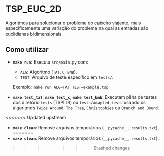 # TSP_EUC_2D

 Algoritmos para solucionar o problema do caixeiro viajante, mais especificamente uma variação do problema na qual as entradas são euclidianas bidimensionais. 
 
## Como utilizar

- **`make run`**: Executa `src/main.py` com:
  - `ALG`: Algoritmo (`TAT`, `C`, `BNB`).
  - `TEST`: Arquivo de teste específico em `tests/`.

  Exemplo: `make run ALG=TAT TEST=example.tsp`

- **`make test_tat`**, **`make test_c`**, **`make test_bnb`**:
  Executam pilha de testes dos diretório `tests` (TSPLIB) ou `tests/adapted_tests` usando os algoritmos `Twice Around The Tree`, `Christophies` ou `Branch and Bound`.

<<<<<<< Updated upstream
- **`make clean`**: Remove arquivos temporários (`__pycache__`, `results.txt`).
=======
- **`make clean`**: Remove arquivos temporários (`__pycache__`, `results.txt`).
>>>>>>> Stashed changes
